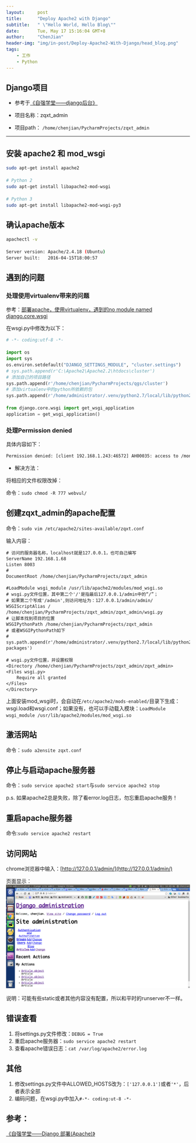 ```yaml
---
layout:     post
title:      "Deploy Apache2 with Django"
subtitle:   " \"Hello World, Hello Blog\""
date:       Tue, May 17 15:16:04 GMT+8
author:     "ChenJian"
header-img: "img/in-post/Deploy-Apache2-With-Django/head_blog.png"
tags:
    - 工作
    - Python
---
```


## Django项目

- 参考于[《自强学堂——django后台》](http://www.ziqiangxuetang.com/django/django-admin.html)

- 项目名称：zqxt_admin

- 项目path： `/home/chenjian/PycharmProjects/zqxt_admin`

----------

## 安装 apache2 和 mod_wsgi   

```sh
sudo apt-get install apache2
 
# Python 2
sudo apt-get install libapache2-mod-wsgi
 
# Python 3
sudo apt-get install libapache2-mod-wsgi-py3
```


## 确认apache版本


```sh
apachectl -v

Server version: Apache/2.4.18 (Ubuntu)
Server built:   2016-04-15T18:00:57
```

## 遇到的问题

### 处理使用virtualenv带来的问题

参考：[部署apache，使用virtualenv，遇到的no module named django.core.wsgi](http://www.thinksaas.cn/topics/0/349/349343.html)

在wsgi.py中修改为以下：

```python
# -*- coding:utf-8 -*-

import os
import sys
os.environ.setdefault("DJANGO_SETTINGS_MODULE", "cluster.settings")
# sys.path.append(r'C:\Apache2\Apache2.2\htdocs\cluster')
# 添加自己的项目路径
sys.path.append(r'/home/chenjian/PycharmProjects/qgs/cluster')
# 添加virtualenv中的python所依赖的包
sys.path.append(r'/home/administrator/.venv/python2.7/local/lib/python2.7/site-packages')

from django.core.wsgi import get_wsgi_application
application = get_wsgi_application()

```

### 处理Permission denied

具体内容如下：

```sh
Permission denied: [client 192.168.1.243:46572] AH00035: access to /mon/ denied (filesystem path '/home/usr/webvul') because search permissions are missing on a component of the path
```

- 解决方法：

将相应的文件权限改掉：

命令：`sudo chmod -R 777 webvul/`


## 创建zqxt_admin的apache配置

命令：`sudo vim /etc/apache2/sites-available/zqxt.conf`

输入内容：

```
# 访问的服务器名称，localhost就是127.0.0.1，也可自己编写
ServerName 192.168.1.68
Listen 8003
# 
DocumentRoot /home/chenjian/PycharmProjects/zqxt_admin

#LoadModule wsgi_module /usr/lib/apache2/modules/mod_wsgi.so
# wsgi.py文件位置，其中第二个'/'是指最后127.0.0.1/admin中的“/”；
# 如果第二个写成'/admin',则访问地址为：127.0.0.1/admin/admin/
WSGIScriptAlias / /home/chenjian/PycharmProjects/zqxt_admin/zqxt_admin/wsgi.py
# 让脚本找到项目的位置
WSGIPythonPath /home/chenjian/PycharmProjects/zqxt_admin
# 或者WSGIPythonPath如下
# sys.path.append(r'/home/administrator/.venv/python2.7/local/lib/python2.7/site-packages')

# wsgi.py文件位置，并设置权限
<Directory /home/chenjian/PycharmProjects/zqxt_admin/zqxt_admin>
<Files wsgi.py>
    Require all granted
</Files>
</Directory>
```

上面安装mod_wsgi时，会自动在`/etc/apache2/mods-enabled/`目录下生成：wsgi.load和wsgi.conf；如果没有，也可以手动载入模块：`LoadModule wsgi_module /usr/lib/apache2/modules/mod_wsgi.so`


## 激活网站

命令：`sudo a2ensite zqxt.conf`


## 停止与启动apache服务器

命令：`sudo service apache2 start`与`sudo service apache2 stop`

p.s. 如果apache2总是失败，除了看error.log日志，勿忘重启apache服务！


## 重启apache服务器

命令:`sudo service apache2 restart`

## 访问网站

chrome浏览器中输入：[http://127.0.0.1/admin/](http://127.0.0.1/admin/)

页面显示：![访问网站](/img/in-post/Deploy-Apache2-With-Django/1481300896123_4.png)

说明：可能有些static或者其他内容没有配置，所以和平时的runserver不一样。



## 错误查看

1. 将settings.py文件修改：`DEBUG = True`
2. 重启apache服务器：`sudo service apache2 restart`
3. 查看apache错误日志：`cat /var/log/apache2/error.log `


## 其他

1. 修改settings.py文件中ALLOWED_HOSTS改为：`['127.0.0.1']`或者`'*'`，后者表示全部
2. 编码问题，在wsgi.py中加入`#-*- coding:ut-8 -*-`


## 参考：
[《自强学堂——Django 部署(Apache)》](http://www.ziqiangxuetang.com/django/django-deploy.html)